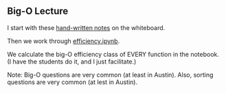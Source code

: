 ## Big-O Lecture

I start with these [hand-written notes](big-o.pdf) on the whiteboard.

Then we work through [efficiency.ipynb](efficiency.ipynb).

We calculate the big-O efficiency class of EVERY function in the notebook. (I have the students do it, and I just facilitate.)

Note: Big-O questions are very common (at least in Austin). Also, sorting questions are very common (at lest in Austin).


